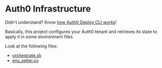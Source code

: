 # Auth0 Infrastructure

Didn't understand? Know [how Auth0 Deploy CLI works](https://www.willianantunes.com/blog/2022/02/getting-to-know-auth0-deploy-cli-with-a-practical-scenario/)!

Basically, this project configures your Auth0 tenant and retrieves its state to apply it in some environment files.

Look at the following files:

- [orchestrate.sh](./scripts/orchestrate.sh)
- [env_setter.py](./scripts/env_setter.py)
